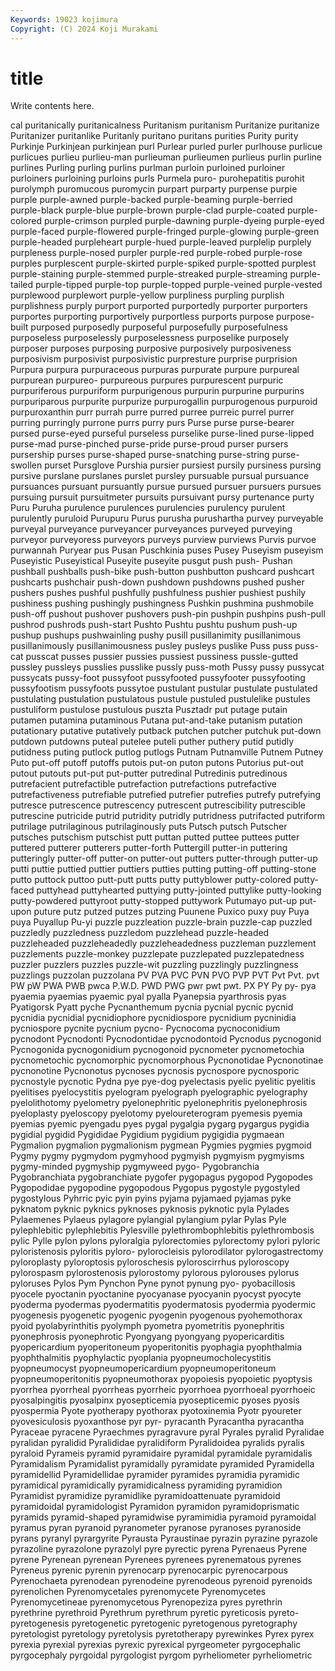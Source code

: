 ```yaml
---
Keywords: 19023 kojimura
Copyright: (C) 2024 Koji Murakami
---
```


# title

Write contents here.



cal puritanically puritanicalness Puritanism puritanism Puritanize
puritanize Puritanizer puritanlike Puritanly puritano puritans purities Purity purity Purkinje
Purkinjean purkinjean purl Purlear purled purler purlhouse purlicue purlicues purlieu
purlieu-man purlieuman purlieumen purlieus purlin purline purlines Purling purling purlins
purlman purloin purloined purloiner purloiners purloining purloins purls Purmela puro-
purohepatitis purohit purolymph puromucous puromycin purpart purparty purpense purpie purple
purple-awned purple-backed purple-beaming purple-berried purple-black purple-blue purple-brown purple-clad purple-coated purple-colored
purple-crimson purpled purple-dawning purple-dyeing purple-eyed purple-faced purple-flowered purple-fringed purple-glowing purple-green
purple-headed purpleheart purple-hued purple-leaved purplelip purplely purpleness purple-nosed purpler purple-red
purple-robed purple-rose purples purplescent purple-skirted purple-spiked purple-spotted purplest purple-staining purple-stemmed
purple-streaked purple-streaming purple-tailed purple-tipped purple-top purple-topped purple-veined purple-vested purplewood purplewort
purple-yellow purpliness purpling purplish purplishness purply purport purported purportedly purporter
purporters purportes purporting purportively purportless purports purpose purpose-built purposed purposedly
purposeful purposefully purposefulness purposeless purposelessly purposelessness purposelike purposely purposer purposes
purposing purposive purposively purposiveness purposivism purposivist purposivistic purpresture purprise purprision
Purpura purpura purpuraceous purpuras purpurate purpure purpureal purpurean purpureo- purpureous
purpures purpurescent purpuric purpuriferous purpuriform purpurigenous purpurin purpurine purpurins purpuriparous
purpurite purpurize purpurogallin purpurogenous purpuroid purpuroxanthin purr purrah purre purred
purree purreic purrel purrer purring purringly purrone purrs purry purs
Purse purse purse-bearer pursed purse-eyed purseful purseless purselike purse-lined purse-lipped
purse-mad purse-pinched purse-pride purse-proud purser pursers pursership purses purse-shaped purse-snatching
purse-string purse-swollen purset Pursglove Purshia pursier pursiest pursily pursiness pursing
pursive purslane purslanes purslet pursley pursuable pursual pursuance pursuances pursuant
pursuantly pursue pursued pursuer pursuers pursues pursuing pursuit pursuitmeter pursuits
pursuivant pursy purtenance purty Puru Puruha purulence purulences purulencies purulency
purulent purulently puruloid Purupuru Purus purusha purushartha purvey purveyable purveyal
purveyance purveyancer purveyances purveyed purveying purveyor purveyoress purveyors purveys purview
purviews Purvis purvoe purwannah Puryear pus Pusan Puschkinia puses Pusey
Puseyism puseyism Puseyistic Puseyistical Puseyite puseyite pusgut push push- Pushan
pushball pushballs push-bike push-button pushbutton pushcard pushcart pushcarts pushchair push-down
pushdown pushdowns pushed pusher pushers pushes pushful pushfully pushfulness pushier
pushiest pushily pushiness pushing pushingly pushingness Pushkin pushmina pushmobile push-off
pushout pushover pushovers push-pin pushpin pushpins push-pull pushrod pushrods push-start
Pushto Pushtu pushtu pushum push-up pushup pushups pushwainling pushy pusill
pusillanimity pusillanimous pusillanimously pusillanimousness pusley pusleys puslike Puss puss puss-cat
pusscat pusses pussier pussies pussiest pussiness pussle-gutted pussley pussleys pusslies
pusslike pussly puss-moth Pussy pussy pussycat pussycats pussy-foot pussyfoot pussyfooted
pussyfooter pussyfooting pussyfootism pussyfoots pussytoe pustulant pustular pustulate pustulated pustulating
pustulation pustulatous pustule pustuled pustulelike pustules pustuliform pustulose pustulous puszta
Pusztadr put putage putain putamen putamina putaminous Putana put-and-take putanism
putation putationary putative putatively putback putchen putcher putchuk put-down putdown
putdowns puteal putelee puteli puther puthery putid putidly putidness puting
putlock putlog putlogs Putnam Putnamville Putnem Putney Puto put-off putoff
putoffs putois put-on puton putons Putorius put-out putout putouts put-put
put-putter putredinal Putredinis putredinous putrefacient putrefactible putrefaction putrefactions putrefactive putrefactiveness
putrefiable putrefied putrefier putrefies putrefy putrefying putresce putrescence putrescency putrescent
putrescibility putrescible putrescine putricide putrid putridity putridly putridness putrifacted putriform
putrilage putrilaginous putrilaginously puts Putsch putsch Putscher putsches putschism putschist
putt puttan putted puttee puttees putter puttered putterer putterers putter-forth
Puttergill putter-in puttering putteringly putter-off putter-on putter-out putters putter-through putter-up
putti puttie puttied puttier puttiers putties putting putting-off putting-stone putto
puttock puttoo putt-putt putts putty puttyblower putty-colored putty-faced puttyhead puttyhearted
puttying putty-jointed puttylike putty-looking putty-powdered puttyroot putty-stopped puttywork Putumayo put-up
put-upon puture putz putzed putzes putzing Puunene Puxico puxy puy
Puya puya Puyallup Pu-yi puzzle puzzleation puzzle-brain puzzle-cap puzzled puzzledly
puzzledness puzzledom puzzlehead puzzle-headed puzzleheaded puzzleheadedly puzzleheadedness puzzleman puzzlement puzzlements
puzzle-monkey puzzlepate puzzlepated puzzlepatedness puzzler puzzlers puzzles puzzle-wit puzzling puzzlingly
puzzlingness puzzlings puzzolan puzzolana PV PVA PVC PVN PVO PVP
PVT Pvt Pvt. pvt PW pW PWA PWB pwca P.W.D.
PWD PWG pwr pwt pwt. PX PY Py py- pya
pyaemia pyaemias pyaemic pyal pyalla Pyanepsia pyarthrosis pyas Pyatigorsk Pyatt
pyche Pycnanthemum pycnia pycnial pycnic pycnid pycnidia pycnidial pycnidiophore pycnidiospore
pycnidium pycninidia pycniospore pycnite pycnium pycno- Pycnocoma pycnoconidium pycnodont Pycnodonti
Pycnodontidae pycnodontoid Pycnodus pycnogonid Pycnogonida pycnogonidium pycnogonoid pycnometer pycnometochia pycnometochic
pycnomorphic pycnomorphous Pycnonotidae Pycnonotinae pycnonotine Pycnonotus pycnoses pycnosis pycnospore pycnosporic
pycnostyle pycnotic Pydna pye pye-dog pyelectasis pyelic pyelitic pyelitis pyelitises
pyelocystitis pyelogram pyelograph pyelographic pyelography pyelolithotomy pyelometry pyelonephritic pyelonephritis pyelonephrosis
pyeloplasty pyeloscopy pyelotomy pyeloureterogram pyemesis pyemia pyemias pyemic pyengadu pyes
pygal pygalgia pygarg pygargus pygidia pygidial pygidid Pygididae Pygidium pygidium
pygigidia pygmaean Pygmalion pygmalion pygmalionism pygmean Pygmies pygmies pygmoid Pygmy
pygmy pygmydom pygmyhood pygmyish pygmyism pygmyisms pygmy-minded pygmyship pygmyweed pygo-
Pygobranchia Pygobranchiata pygobranchiate pygofer pygopagus pygopod Pygopodes Pygopodidae pygopodine pygopodous
Pygopus pygostyle pygostyled pygostylous Pyhrric pyic pyin pyins pyjama pyjamaed
pyjamas pyke pyknatom pyknic pyknics pyknoses pyknosis pyknotic pyla Pylades
Pylaemenes Pylaeus pylagore pylangial pylangium pylar Pylas Pyle pylephlebitic pylephlebitis
Pylesville pylethrombophlebitis pylethrombosis pylic Pylle pylon pylons pyloralgia pylorectomies pylorectomy
pylori pyloric pyloristenosis pyloritis pyloro- pylorocleisis pylorodilator pylorogastrectomy pyloroplasty pyloroptosis
pyloroschesis pyloroscirrhus pyloroscopy pylorospasm pylorostenosis pylorostomy pylorous pylorouses pylorus pyloruses
Pylos Pym Pynchon Pyne pynot pynung pyo- pyobacillosis pyocele pyoctanin
pyoctanine pyocyanase pyocyanin pyocyst pyocyte pyoderma pyodermas pyodermatitis pyodermatosis pyodermia
pyodermic pyogenesis pyogenetic pyogenic pyogenin pyogenous pyohemothorax pyoid pyolabyrinthitis pyolymph
pyometra pyometritis pyonephritis pyonephrosis pyonephrotic Pyongyang pyongyang pyopericarditis pyopericardium pyoperitoneum
pyoperitonitis pyophagia pyophthalmia pyophthalmitis pyophylactic pyoplania pyopneumocholecystitis pyopneumocyst pyopneumopericardium pyopneumoperitoneum
pyopneumoperitonitis pyopneumothorax pyopoiesis pyopoietic pyoptysis pyorrhea pyorrheal pyorrheas pyorrheic pyorrhoea
pyorrhoeal pyorrhoeic pyosalpingitis pyosalpinx pyosepticemia pyosepticemic pyoses pyosis pyospermia Pyote
pyotherapy pyothorax pyotoxinemia Pyotr pyoureter pyovesiculosis pyoxanthose pyr pyr- pyracanth
Pyracantha pyracantha Pyraceae pyracene Pyraechmes pyragravure pyral Pyrales pyralid Pyralidae
pyralidan pyralidid Pyralididae pyralidiform Pyralidoidea pyralids pyralis pyraloid Pyrameis pyramid
pyramidaire pyramidal pyramidale pyramidalis Pyramidalism Pyramidalist pyramidally pyramidate pyramided Pyramidella
pyramidellid Pyramidellidae pyramider pyramides pyramidia pyramidic pyramidical pyramidically pyramidicalness pyramiding
pyramidion Pyramidist pyramidize pyramidlike pyramidoattenuate pyramidoid pyramidoidal pyramidologist Pyramidon pyramidon
pyramidoprismatic pyramids pyramid-shaped pyramidwise pyramimidia pyramoid pyramoidal pyramus pyran pyranoid
pyranometer pyranose pyranoses pyranoside pyrans pyranyl pyrargyrite Pyrausta Pyraustinae pyrazin
pyrazine pyrazole pyrazoline pyrazolone pyrazolyl pyre pyrectic pyrena Pyrenaeus Pyrene
pyrene Pyrenean pyrenean Pyrenees pyrenees pyrenematous pyrenes Pyreneus pyrenic pyrenin
pyrenocarp pyrenocarpic pyrenocarpous Pyrenochaeta pyrenodean pyrenodeine pyrenodeous pyrenoid pyrenoids pyrenolichen
Pyrenomycetales pyrenomycete Pyrenomycetes Pyrenomycetineae pyrenomycetous Pyrenopeziza pyres pyrethrin pyrethrine pyrethroid
Pyrethrum pyrethrum pyretic pyreticosis pyreto- pyretogenesis pyretogenetic pyretogenic pyretogenous pyretography
pyretologist pyretology pyretolysis pyretotherapy pyrewinkes Pyrex pyrex pyrexia pyrexial pyrexias
pyrexic pyrexical pyrgeometer pyrgocephalic pyrgocephaly pyrgoidal pyrgologist pyrgom pyrheliometer pyrheliometric

